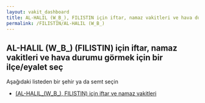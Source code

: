 ```yaml
---
layout: vakit_dashboard
title: AL-HALIL (W_B_), FILISTIN için iftar, namaz vakitleri ve hava durumu - ilçe/eyalet seç
permalink: /FILISTIN/AL-HALIL (W_B_)
---
```


## AL-HALIL (W_B_) (FILISTIN) için iftar, namaz vakitleri ve hava durumu  görmek için bir ilçe/eyalet seç

Aşağıdaki listeden bir şehir ya da semt seçin

* [ (AL-HALIL_(W_B_), FILISTIN) için iftar ve namaz vakitleri](/FILISTIN/AL-HALIL_(W_B_)/)

<script type="text/javascript">
  var GLOBAL_COUNTRY = 'FILISTIN';
  var GLOBAL_CITY = 'AL-HALIL (W_B_)';
  var GLOBAL_STATE = 'AL-HALIL (W_B_)';
</script>

